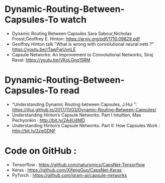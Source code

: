 # Dynamic-Routing-Between-Capsules-To watch 
* Dynamic Routing Between Capsules Sara Sabour,Nicholas Frosst,Geoffrey E. Hinton: https://arxiv.org/pdf/1710.09829.pdf
* Geoffrey Hinton talk "What is wrong with convolutional neural nets ?" https://youtu.be/rTawFwUvnLE
* Capsule Networks: An Improvement to Convolutional Networks, Siraj Raval: https://youtu.be/VKoLGnq15RM

# Dynamic-Routing-Between-Capsules-To read 
* “Understanding Dynamic Routing between Capsules, J.Hui ”: https://jhui.github.io/2017/11/03/Dynamic-Routing-Between-Capsules/
* Understanding Hinton’s Capsule Networks. Part I Intuition, Max Pechyonkin : http://bit.ly/2A4U4MD
* Understanding Hinton’s Capsule Networks. Part II: How Capsules Work : http://bit.ly/2zgGDNF

# Code on GitHub : 
* Tensorflow : https://github.com/naturomics/CapsNet-Tensorflow
* Keras : https://github.com/XifengGuo/CapsNet-Keras
* PyTorch : https://github.com/gram-ai/capsule-networks










